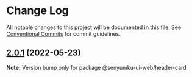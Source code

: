 # Change Log

All notable changes to this project will be documented in this file.
See [Conventional Commits](https://conventionalcommits.org) for commit guidelines.

## [2.0.1](https://github.com/tunaiku/senyumku-ui-web/compare/v2.0.0...v2.0.1) (2022-05-23)

**Note:** Version bump only for package @senyumku-ui-web/header-card
